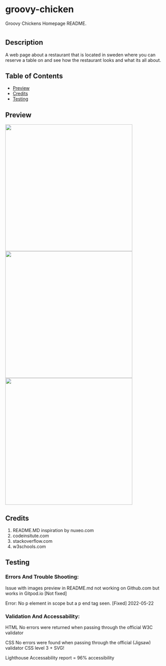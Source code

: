 # groovy-chicken
Groovy Chickens Homepage README.

# <Groovy Chicken>

## Description

A web page about a restaurant that is located in sweden where you can reserve a table on and see how the restaurant looks and what its all about.

## Table of Contents
- [Preview](#preview) 
- [Credits](#credits)
- [Testing](#testing)

## Preview
<img src="groovy-chicken/assets/images/preview1.jpg" width=400>
<img src="groovy-chicken/assets/images/preview2.jpg" width=400>
<img src="groovy-chicken/assets/images/preview3.jpg" width=400>

## Credits

1. README.MD inspiration by nuxeo.com
2. codeinsitute.com
3. stackoverflow.com
4. w3schools.com


## Testing
### Errors And Trouble Shooting:

Issue with images preview in README.md not working on Github.com but works in Gitpod.io [Not fixed]

Error: No p element in scope but a p end tag seen. [Fixed] 2022-05-22

### Validation And Accessability:
HTML
No errors were returned when passing through the official W3C validator

CSS
No errors were found when passing through the official (Jigsaw) validator
CSS level 3 + SVG!

Lighthouse
Accessability report = 96% accessibility